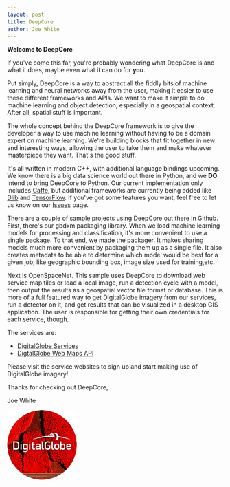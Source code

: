 ```yaml
---
layout: post
title: DeepCore
author: Joe White
---
```

**Welcome to DeepCore**


If you've come this far, you're probably wondering what DeepCore is and what it does, maybe even what it can do for **you**.

Put simply, DeepCore is a way to abstract all the fiddly bits of machine learning and neural networks away from the user, making it easier to use these different frameworks and APIs.  We want to make it simple to do machine learning and object detection, especially in a geospatial context.  After all, spatial stuff is important.

The whole concept behind the DeepCore framework is to give the developer a way to use machine learning without having to be a domain expert on machine learning. We're building blocks that fit together in new and interesting ways, allowing the user to take them and make whatever masterpiece they want.  That's the good stuff.

It's all written in modern C++, with additional language bindings upcoming.  We know there is a big data science world out there in Python, and we **DO** intend to bring DeepCore to Python. Our current implementation only includes [Caffe](https://http://caffe.berkeleyvision.org), but additional frameworks are currently being added like [Dlib](https://dlib.net) and [TensorFlow](https://www.tensorflow.org).  If you've got some features you want, feel free to let us know on our [Issues](https://github.com/DigitalGlobe/DeepCore/issues) page.

There are a couple of sample projects using DeepCore out there in Github.  First, there's our gbdxm packaging library.  When we load machine learning models for processing and classification, it's more convenient to use a single package.  To that end, we made the packager. It makes sharing models much more convenient by packaging them up as a single file.  It also creates metadata to be able to determine which model would be best for a given job, like geographic bounding box, image size used for training,etc.
 

Next is OpenSpaceNet.  This sample uses DeepCore to download web service map tiles or load a local image, run a detection cycle with a model, then output the results as a geospatial vector file format or database.  This is more of a full featured way to get DigitalGlobe imagery from our services, run a detector on it, and get results that can be visualized  in a desktop GIS application.  The user is responsible for getting their own credentials for each service, though.
 
 The services are:
 * [DigitalGlobe Services](https://services.digitalglobe.com)
 * [DigtalGlobe Web Maps API](https://platform.digitalglobe.com/maps-api/)
 
Please visit the service websites to sign up and start making use of DigitalGlobe imagery!

Thanks for checking out DeepCore,

Joe White

![alt-text](/images/banner2.png)